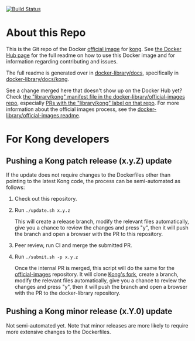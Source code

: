 [![Build Status](https://travis-ci.com/Kong/docker-kong.svg?branch=master)](https://travis-ci.com/Kong/docker-kong)
<!--KOng is the organization which provides the free high level api to the developer community--->

# About this Repo

This is the Git repo of the Docker
[official image](https://docs.docker.com/docker-hub/official_repos/) for
[kong](https://registry.hub.docker.com/_/kong/).
See [the Docker Hub page](https://registry.hub.docker.com/_/kong/)
for the full readme on how to use this Docker image and for information
regarding contributing and issues.

The full readme is generated over in [docker-library/docs](https://github.com/docker-library/docs),
specifically in [docker-library/docs/kong](https://github.com/docker-library/docs/tree/master/kong).

See a change merged here that doesn't show up on the Docker Hub yet?
Check [the "library/kong" manifest file in the docker-library/official-images
repo](https://github.com/docker-library/official-images/blob/master/library/kong),
especially [PRs with the "library/kong" label on that
repo](https://github.com/docker-library/official-images/labels/library%2Fkong). For more information about the official images process, see the [docker-library/official-images readme](https://github.com/docker-library/official-images/blob/master/README.md).

# For Kong developers

## Pushing a Kong patch release (x.y.Z) update

If the update does not require changes to the Dockerfiles other than
pointing to the latest Kong code, the process can be semi-automated as follows:

1. Check out this repository.

2. Run `./update.sh x.y.z`

   This will create a release branch, modify the relevant files automatically,
   give you a chance to review the changes and press "y", then
   it will push the branch and open a browser with the PR
   to this repository.

3. Peer review, run CI and merge the submitted PR.

4. Run `./submit.sh -p x.y.z`

   Once the internal PR is merged, this script will do the same
   for the [official-images](https://github.com/docker-library/official-images)
   repository. It will clone [Kong's fork](https://github.com/kong/official-images),
   create a branch, modify the relevant files automatically,
   give you a chance to review the changes and press "y", then
   it will push the branch and open a browser with the PR
   to the docker-library repository.

## Pushing a Kong minor release (x.Y.0) update

Not semi-automated yet. Note that minor releases are more likely to require more
extensive changes to the Dockerfiles.




